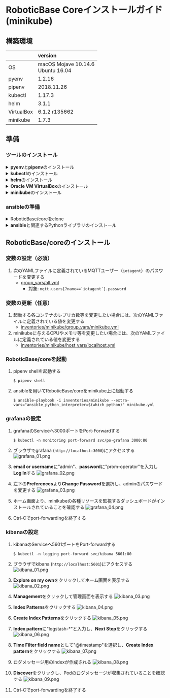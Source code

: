 # RoboticBase Coreインストールガイド(minikube)

## 構築環境

||version|
|:--|:--|
|OS|macOS Mojave 10.14.6<br/>Ubuntu 16.04|
|pyenv|1.2.16|
|pipenv|2018.11.26|
|kubectl|1.17.3|
|helm|3.1.1|
|VirtualBox|6.1.2 r135662|
|minikube|1.7.3|

## 準備
### ツールのインストール
<details><summary><b>pyenv</b>と<b>pipenv</b>のインストール</summary>
<p>

#### macOS

```
$ brew install pyenv
$ echo 'export PYENV_ROOT="$HOME/.pyenv"' >> ~/.bashrc
$ echo 'export PATH="$PYENV_ROOT/bin:$PATH"' >> ~/.bashrc
$ echo 'eval "$(pyenv init -)"' >> ~/.bashrc
$ source ~/.bashrc
$ brew install pipenv
```

#### ubuntu

```
$ sudo apt install -y build-essential libffi-dev libssl-dev zlib1g-dev libbz2-dev libreadline-dev libsqlite3-dev git python3-pip
$ git clone https://github.com/pyenv/pyenv.git ~/.pyenv
$ echo 'export PYENV_ROOT="$HOME/.pyenv"' >> ~/.bashrc
$ echo 'export PATH="$PYENV_ROOT/bin:$PATH"' >> ~/.bashrc
$ echo 'eval "$(pyenv init -)"' >> ~/.bashrc
$ source ~/.bashrc
$ pip3 install pipenv
```

</p>
</details>

<details><summary><b>kubectl</b>のインストール</summary>
<p>

#### macOS

```
$ curl -LO "https://storage.googleapis.com/kubernetes-release/release/v1.17.3/bin/darwin/amd64/kubectl"
$ chmod +x ./kubectl
$ sudo mv ./kubectl /usr/local/bin/kubectl
```

#### ubuntu

```
$ curl -LO "https://storage.googleapis.com/kubernetes-release/release/v1.17.3/bin/linux/amd64/kubectl"
$ chmod +x ./kubectl
$ sudo mv ./kubectl /usr/local/bin/kubectl
```

</p>
</details>

<details><summary><b>helm</b>のインストール</summary>
<p>

#### macOS

```
$ curl -LO "https://get.helm.sh/helm-v3.1.1-darwin-amd64.tar.gz"
$ tar xvfz helm-v3.1.1-darwin-amd64.tar.gz
$ sudo mv darwin-amd64/helm /usr/local/bin/helm
```

#### ubuntu

```
$ curl -LO "https://get.helm.sh/helm-v3.1.1-linux-amd64.tar.gz"
$ tar xvfz helm-v3.1.1-linux-amd64.tar.gz
$ sudo mv linux-amd64/helm /usr/local/bin/helm
```

</p>
</details>

<details><summary><b>Oracle VM VirtualBox</b>のインストール</summary>
<p>

#### macOS

```
$ curl -Lo ~/Downloads/VirtualBox-6.1.2-135662-OSX.dmg https://download.virtualbox.org/virtualbox/6.1.2/VirtualBox-6.1.2-135662-OSX.dmg
$ open ~/Downloads/VirtualBox-6.1.2-135662-OSX.dmg
$ open /Applications/VirtualBox.app
```

#### Ubuntu

```
$ wget -q https://www.virtualbox.org/download/oracle_vbox_2016.asc -O- | sudo apt-key add -
$ wget -q https://www.virtualbox.org/download/oracle_vbox.asc -O- | sudo apt-key add -
$ sudo add-apt-repository "deb http://download.virtualbox.org/virtualbox/debian xenial contrib"
$ sudo apt-get update
$ sudo apt-get install -y virtualbox-6.1
```

</p>
</details>

<details><summary><b>minikube</b>のインストール</summary>
<p>

#### macOS

```
$ curl -Lo minikube https://storage.googleapis.com/minikube/releases/v1.7.3/minikube-darwin-amd64
$ chmod +x ./minikube
$ sudo mv ./minikube /usr/local/bin/minikube
```

#### Ubuntu

```
$ curl -Lo minikube https://storage.googleapis.com/minikube/releases/v1.7.3/minikube-linux-amd64
$ chmod +x ./minikube
$ sudo mv ./minikube /usr/local/bin/minikube
```

</p>
</details>

### ansibleの準備
<details><summary>RoboticBase/coreをclone</summary>
<p>

```
$ git clone https://github.com/RoboticBase/core.git
$ cd core
```

</p>
</details>

<details><summary><b>ansible</b>と関連するPythonライブラリのインストール</summary>
<p>

```
$ cd ansible
$ pipenv install
```

</p>
</details>

## RoboticBase/coreのインストール
### 変数の設定（必須）
1. 次のYAMLファイルに定義されているMQTTユーザー（`iotagent`）のパスワードを変更する
    * [group\_vars/all.yml](../../ansible/group_vars/all.yml)
        * 対象: ```mqtt.users[?name==`iotagent`].password```

### 変数の更新（任意）
1. 起動する各コンテナのレプリカ数等を変更したい場合には、次のYAMLファイルに定義されている値を変更する
    * [inventories/minikube/group\_vars/minikube.yml](../../ansible/inventories/minikube/group_vars/minikube.yml)
1. minikubeに与えるCPUやメモリ等を変更したい場合には、次のYAMLファイルに定義されている値を変更する
    * [inventories/minikube/host\_vars/localhost.yml](../../ansible/inventories/minikube/host_vars/localhost.yml)

### RoboticBase/coreを起動
1. pipenv shellを起動する

    ```
    $ pipenv shell
    ```
1. ansibleを用いてRoboticBase/coreをminikube上に起動する

    ```
    $ ansible-playbook -i inventories/minikube --extra-vars="ansible_python_interpreter=$(which python)" minikube.yml
    ```

### grafanaの設定
1. grafanaのServiceへ3000ポートをPort-Forwardする

    ```
    $ kubectl -n monitoring port-forward svc/po-grafana 3000:80
    ```
1. ブラウザでgrafana (`http://localhost:3000`)にアクセスする
    ![grafana\_01.png](../images/minikube/grafana_01.png)
1. **email or username**に"admin"、**password**に"prom-operator"を入力し**Log In**する
    ![grafana\_02.png](../images/minikube/grafana_02.png)
1. 左下の**Preferences**より**Change Password**を選択し、adminのパスワードを変更する
    ![grafana\_03.png](../images/minikube/grafana_03.png)
1. ホーム画面より、minikubeの各種リソースを監視するダッシュボードがインストールされていることを確認する
    ![grafana\_04.png](../images/minikube/grafana_04.png)
1. Ctrl-Cでport-forwardingを終了する

### kibanaの設定
1. kibanaのServiceへ5601ポートをPort-forwardする

    ```
    $ kubectl -n logging port-forward svc/kibana 5601:80
    ```
1. ブラウザでkibana (`http://localhost:5601`)にアクセスする
    ![kibana\_01.png](../images/minikube/kibana_01.png)
1. **Explore on my own**をクリックしてホーム画面を表示する
    ![kibana\_02.png](../images/minikube/kibana_02.png)
1. **Management**をクリックして管理画面を表示する
    ![kibana\_03.png](../images/minikube/kibana_03.png)
1. **Index Patterns**をクリックする
    ![kibana\_04.png](../images/minikube/kibana_04.png)
1. **Create Index Patterns**をクリックする
    ![kibana\_05.png](../images/minikube/kibana_05.png)
1. **Index pattern**に"logstash-\*"と入力し、**Next Step**をクリックする
    ![kibana\_06.png](../images/minikube/kibana_06.png)
1. **Time Filter field name**として"@timestamp"を選択し、**Create Index pattern**をクリックする
    ![kibana\_07.png](../images/minikube/kibana_07.png)
1. ログメッセージ用のIndexが作成される
    ![kibana\_08.png](../images/minikube/kibana_08.png)
1. **Discover**をクリックし、Podのログメッセージが収集されていることを確認する
    ![kibana\_09.png](../images/minikube/kibana_09.png)
1. Ctrl-Cでport-forwardingを終了する
